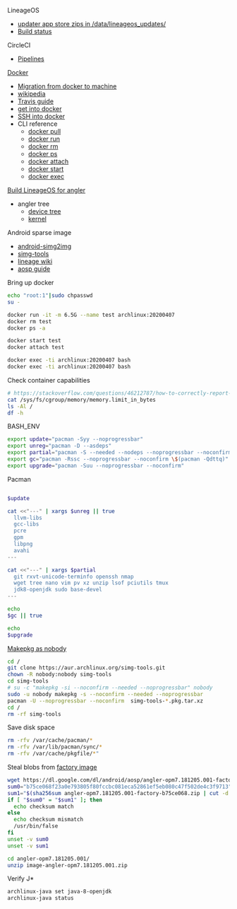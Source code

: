 
LineageOS
* [updater app store zips in /data/lineageos_updates/](https://wiki.lineageos.org/faq.html#where-does-the-updater-app-store-the-downloaded-zip)
* [Build status](https://www.lineageoslog.com/build)

CircleCI
* [Pipelines](https://app.circleci.com/pipelines/github/Un1Gfn/lineage)


[Docker](https://www.docker.com/)
* [Migration from docker to machine](https://circleci.com/docs/2.0/docker-to-machine/)
* [wikipedia](https://en.wikipedia.org/wiki/Docker_(software))
* [Travis guide](https://docs.travis-ci.com/user/docker/)
* [get into docker](https://stackoverflow.com/questions/30172605/how-do-i-get-into-a-docker-containers-shell)
* [SSH into docker](https://phase2.github.io/devtools/common-tasks/ssh-into-a-container/)
* CLI reference
  * [docker pull](https://docs.docker.com/engine/reference/commandline/pull/)
  * [docker run](https://docs.docker.com/engine/reference/commandline/run/)
  * [docker rm](https://docs.docker.com/engine/reference/commandline/rm/)
  * [docker ps](https://docs.docker.com/engine/reference/commandline/ps/)
  * [docker attach](https://docs.docker.com/engine/reference/commandline/attach/)
  * [docker start](https://docs.docker.com/engine/reference/commandline/start/)
  * [docker exec](https://docs.docker.com/engine/reference/commandline/exec/)

[Build LineageOS for angler](https://wiki.lineageos.org/devices/angler/build)
* angler tree
  * [device tree](https://github.com/LineageOS/android_device_huawei_angler)
  * [kernel](https://github.com/LineageOS/android_kernel_huawei_angler)

Android sparse image
  * [android-simg2img](https://aur.archlinux.org/packages/android-simg2img/)
  * [simg-tools](https://aur.archlinux.org/packages/simg-tools/)
  * [lineage wiki](https://wiki.lineageos.org/extracting_blobs_from_zips.html)
  * [aosp guide](https://source.android.com/devices/bootloader/partitions-images)

Bring up docker
```bash
echo "root:1"|sudo chpasswd
su -

docker run -it -m 6.5G --name test archlinux:20200407
docker rm test
docker ps -a

docker start test
docker attach test

docker exec -ti archlinux:20200407 bash
docker exec -ti archlinux:20200407 bash
```

Check container capabilities
```bash
# https://stackoverflow.com/questions/46212787/how-to-correctly-report-available-ram-within-a-docker-container
cat /sys/fs/cgroup/memory/memory.limit_in_bytes
ls -Al /
df -h
```

BASH_ENV
```bash
export update="pacman -Syy --noprogressbar"
export unreg="pacman -D --asdeps"
export partial="pacman -S --needed --nodeps --noprogressbar --noconfirm" # one --nodeps skips verion check only
export gc="pacman -Rssc --noprogressbar --noconfirm \$(pacman -Qdttq)"
export upgrade="pacman -Suu --noprogressbar --noconfirm"
```

Pacman
```bash

$update

cat <<"---" | xargs $unreg || true
  llvm-libs
  gcc-libs
  pcre
  gpm
  libpng
  avahi
---

cat <<"---" | xargs $partial
  git rxvt-unicode-terminfo openssh nmap
  wget tree nano vim pv xz unzip lsof pciutils tmux
  jdk8-openjdk sudo base-devel
---

echo
$gc || true

echo
$upgrade

```

[Makepkg as nobody](http://allanmcrae.com/2015/01/replacing-makepkg-asroot/)
```bash
cd /
git clone https://aur.archlinux.org/simg-tools.git
chown -R nobody:nobody simg-tools
cd simg-tools
# su -c "makepkg -si --noconfirm --needed --noprogressbar" nobody
sudo -u nobody makepkg -s --noconfirm --needed --noprogressbar
pacman -U --noprogressbar --noconfirm  simg-tools-*.pkg.tar.xz
cd /
rm -rf simg-tools
```

Save disk space
```bash
rm -rfv /var/cache/pacman/*
rm -rfv /var/lib/pacman/sync/*
rm -rfv /var/cache/pkgfile/*"
```

Steal blobs from [factory image](https://developers.google.com/android/images#bullhead)
```bash
wget https://dl.google.com/dl/android/aosp/angler-opm7.181205.001-factory-b75ce068.zip
sum0="b75ce068f23a0e793805f80fccbc081eca52861ef5eb080c47f502de4c3f9713"
sum1="$(sha256sum angler-opm7.181205.001-factory-b75ce068.zip | cut -d' ' -f1)"
if [ "$sum0" = "$sum1" ]; then
  echo checksum match
else
  echo checksum mismatch
  /usr/bin/false
fi
unset -v sum0
unset -v sum1

cd angler-opm7.181205.001/
unzip image-angler-opm7.181205.001.zip
```

Verify J*
```bash
archlinux-java set java-8-openjdk
archlinux-java status
```


